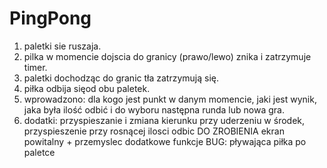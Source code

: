 # PingPong
1. paletki sie ruszaja. 
2. pilka w momencie dojscia do granicy (prawo/lewo) znika i zatrzymuje timer. 
3. paletki dochodząc do granic tła zatrzymują się. 
4. piłka odbija sięod obu paletek.
5. wprowadzono: dla kogo jest punkt w danym momencie, jaki jest wynik, jaka była ilość odbić i do wyboru następna runda lub nowa gra.
6. dodatki: przyspieszanie i zmiana kierunku przy uderzeniu w środek, przyspieszenie przy rosnącej ilosci odbic 
DO ZROBIENIA  ekran powitalny + przemyslec dodatkowe funkcje
BUG: pływająca piłka po paletce
